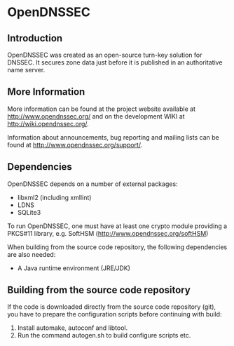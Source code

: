 # OpenDNSSEC

## Introduction

OpenDNSSEC was created as an open-source turn-key solution for DNSSEC. It
secures zone data just before it is published in an authoritative name server.

## More Information

More information can be found at the project website available at
http://www.opendnssec.org/ and on the development WIKI at
http://wiki.opendnssec.org/.

Information about announcements, bug reporting and mailing lists can be found
at http://www.opendnssec.org/support/.

## Dependencies

OpenDNSSEC depends on  a number of external packages:

- libxml2 (including xmllint)
- LDNS
- SQLite3

To run OpenDNSSEC, one must have at least one crypto module providing a PKCS#11
library, e.g. SoftHSM (http://www.opendnssec.org/softHSM)

When building from the source code repository, the following dependencies are
also needed:

- A Java runtime environment (JRE/JDK)

## Building from the source code repository

If the code is downloaded directly from the source code repository (git), you
have to prepare the configuration scripts before continuing with build:

1. Install automake, autoconf and libtool.
2. Run the command autogen.sh to build configure scripts etc.
